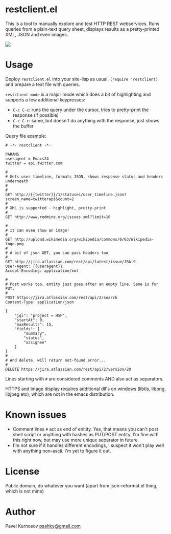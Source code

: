 # restclient.el

This is a tool to manually explore and test HTTP REST webservices. 
Runs queries from a plain-text query sheet, 
displays results as a pretty-printed XML, JSON and even images.

![](http://i.imgur.com/QtCID.png)

# Usage

Deploy `restclient.el` into your site-lisp as usual, 
`(require 'restclient)` and prepare a text file with queries. 

`restclient-mode` is a major mode which does a bit of highlighting 
and supports a few additional keypresses:

- `C-c C-c`: runs the query under the cursor, tries to pretty-print the response (if possible)
- `C-c C-r`: same, but doesn't do anything with the response, just shows the buffer

Query file example:

	# -*- restclient -*-
    
    PARAMS
    useragent = Emacs24
    twitter = api.twitter.com
    
	#
	# Gets user timeline, formats JSON, shows response status and headers underneath
	#
	#
	GET http://{{twitter}}/1/statuses/user_timeline.json?screen_name=twitterapi&count=2
	#
	# XML is supported - highlight, pretty-print
	#
	GET http://www.redmine.org/issues.xml?limit=10

	#
	# It can even show an image!
	#
	GET http://upload.wikimedia.org/wikipedia/commons/6/63/Wikipedia-logo.png
	#
	# A bit of json GET, you can pass headers too
	#
	GET http://jira.atlassian.com/rest/api/latest/issue/JRA-9
	User-Agent: {{useragent}}
	Accept-Encoding: application/xml

	#
	# Post works too, entity just goes after an empty line. Same is for PUT.
	#
	POST https://jira.atlassian.com/rest/api/2/search
	Content-Type: application/json

	{
		"jql": "project = HSP",
		"startAt": 0,
		"maxResults": 15,
		"fields": [
			"summary",
			"status",
			"assignee"
		]
	}
	#
	# And delete, will return not-found error...
	#
	DELETE https://jira.atlassian.com/rest/api/2/version/20


Lines starting with `#` are considered comments AND also act as separators. 

HTTPS and image display requires additional dll's on windows (libtls, libpng, libjpeg etc), which are not in the emacs distribution.

# Known issues

- Comment lines `#` act as end of enitity. Yes, that means you can't post shell script or anything with hashes as PUT/POST entity. I'm fine with this right now,
but may use more unique separator in future.
- I'm not sure if it handles different encodings, I suspect it won't play well with anything non-ascii. I'm yet to figure it out.

# License

Public domain, do whatever you want (apart from json-reformat.el thing, which is not mine)

# Author

Pavel Kurnosov <pashky@gmail.com>

